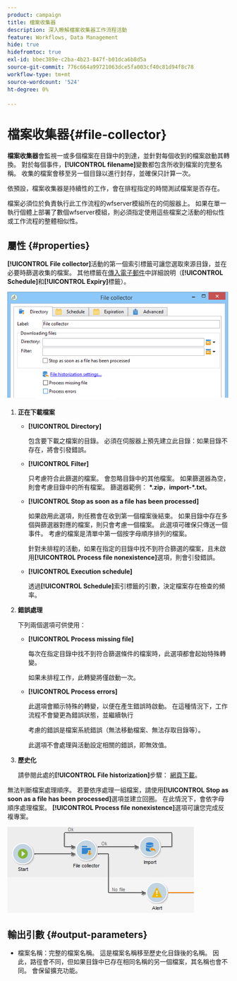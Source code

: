 ```yaml
---
product: campaign
title: 檔案收集器
description: 深入瞭解檔案收集器工作流程活動
feature: Workflows, Data Management
hide: true
hidefromtoc: true
exl-id: bbec389e-c2ba-4b23-847f-b01dca6b8d5a
source-git-commit: 776c664a99721063dce5fa003cf40c81d94f8c78
workflow-type: tm+mt
source-wordcount: '524'
ht-degree: 0%

---
```


# 檔案收集器{#file-collector}



**檔案收集器**&#x200B;會監視一或多個檔案在目錄中的到達，並針對每個收到的檔案啟動其轉換。 對於每個事件，**[!UICONTROL filename]**&#x200B;變數都包含所收到檔案的完整名稱。 收集的檔案會移至另一個目錄以進行封存，並確保只計算一次。

依預設，檔案收集器是持續性的工作，會在排程指定的時間測試檔案是否存在。

檔案必須位於負責執行此工作流程的wfserver模組所在的伺服器上。 如果在單一執行個體上部署了數個wfserver模組，則必須指定使用這些檔案之活動的相似性或工作流程的整體相似性。

## 屬性 {#properties}

**[!UICONTROL File collector]**&#x200B;活動的第一個索引標籤可讓您選取來源目錄，並在必要時篩選收集的檔案。 其他標籤在[傳入電子郵件](inbound-emails.md)中詳細說明（**[!UICONTROL Schedule]**&#x200B;和&#x200B;**[!UICONTROL Expiry]**&#x200B;標籤）。

![](assets/file_collect_edit.png)

1. **正在下載檔案**

   * **[!UICONTROL Directory]**

     包含要下載之檔案的目錄。 必須在伺服器上預先建立此目錄：如果目錄不存在，將會引發錯誤。

   * **[!UICONTROL Filter]**

     只考慮符合此篩選的檔案。 會忽略目錄中的其他檔案。 如果篩選器為空，則會考慮目錄中的所有檔案。 篩選器範例： **&#42;.zip**，**import-&#42;.txt**。

   * **[!UICONTROL Stop as soon as a file has been processed]**

     如果啟用此選項，則任務會在收到第一個檔案後結束。 如果目錄中存在多個與篩選器對應的檔案，則只會考慮一個檔案。 此選項可確保只傳送一個事件。 考慮的檔案是清單中第一個按字母順序排列的檔案。

     針對未排程的活動，如果在指定的目錄中找不到符合篩選的檔案，且未啟用&#x200B;**[!UICONTROL Process file nonexistence]**&#x200B;選項，則會引發錯誤。

   * **[!UICONTROL Execution schedule]**

     透過&#x200B;**[!UICONTROL Schedule]**&#x200B;索引標籤的引數，決定檔案存在檢查的頻率。

1. **錯誤處理**

   下列兩個選項可供使用：

   * **[!UICONTROL Process missing file]**

     每次在指定目錄中找不到符合篩選條件的檔案時，此選項都會起始特殊轉變。

     如果未排程工作，此轉變將僅啟動一次。

   * **[!UICONTROL Process errors]**

     此選項會顯示特殊的轉變，以便在產生錯誤時啟動。 在這種情況下，工作流程不會變更為錯誤狀態，並繼續執行

     考慮的錯誤是檔案系統錯誤（無法移動檔案、無法存取目錄等）。

     此選項不會處理與活動設定相關的錯誤，即無效值。

1. **歷史化**

   請參閱此處的&#x200B;**[!UICONTROL File historization]**&#x200B;步驟： [網頁下載](web-download.md)。

無法判斷檔案處理順序。 若要依序處理一組檔案，請使用&#x200B;**[!UICONTROL Stop as soon as a file has been processed]**&#x200B;選項並建立回圈。 在此情況下，會依字母順序處理檔案。 **[!UICONTROL Process file nonexistence]**&#x200B;選項可讓您完成反複專案。

![](assets/file_collect_loop.png)

## 輸出引數 {#output-parameters}

* 檔案名稱：完整的檔案名稱。 這是檔案名稱移至歷史化目錄後的名稱。 因此，路徑會不同，但如果目錄中已存在相同名稱的另一個檔案，其名稱也會不同。 會保留擴充功能。

